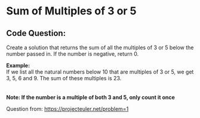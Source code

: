 # Sum of Multiples of 3 or 5

## Code Question:    
Create a solution that returns the sum of all the multiples of 3 or 5 below the number passed in. If the number is negative, return 0.    

__Example:__    
If we list all the natural numbers below 10 that are multiples of 3 or 5, we get 3, 5, 6 and 9. The sum of these multiples is 23.    
<br>    
__Note: If the number is a multiple of both 3 and 5, only count it once__   

Question from: https://projecteuler.net/problem=1     
